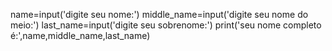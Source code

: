 name=input('digite seu nome:')
middle_name=input('digite seu nome do meio:')
last_name=input('digite seu sobrenome:')
print('seu nome completo é:',name,middle_name,last_name)

